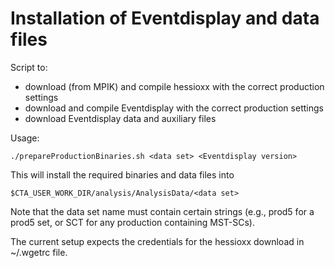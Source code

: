 # Installation of Eventdisplay and data files

Script to:

- download (from MPIK) and compile hessioxx with the correct production settings
- download and compile Eventdisplay with the correct production settings
- download Eventdisplay data and auxiliary files

Usage:

```
./prepareProductionBinaries.sh <data set> <Eventdisplay version>
```

This will install the required binaries and data files into 
```
$CTA_USER_WORK_DIR/analysis/AnalysisData/<data set>
```

Note that the data set name must contain certain strings (e.g., prod5 for a prod5 set, or SCT for any production containing MST-SCs).

The current setup expects the credentials for the hessioxx download in ~/.wgetrc file.
